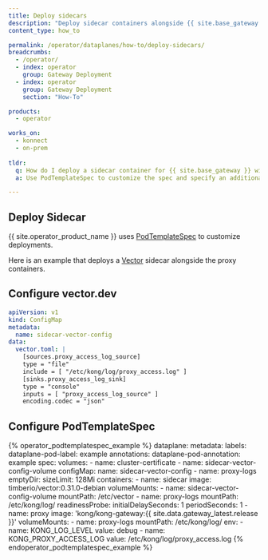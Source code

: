 ```yaml
---
title: Deploy sidecars
description: "Deploy sidecar containers alongside {{ site.base_gateway }} using PodTemplateSpec"
content_type: how_to

permalink: /operator/dataplanes/how-to/deploy-sidecars/
breadcrumbs:
  - /operator/
  - index: operator
    group: Gateway Deployment
  - index: operator
    group: Gateway Deployment
    section: "How-To"

products:
  - operator

works_on:
  - konnect
  - on-prem
 
tldr:
  q: How do I deploy a sidecar container for {{ site.base_gateway }} with {{ site.operator_product_name }}?
  a: Use PodTemplateSpec to customize the spec and specify an additional container in `spec.containers`.

---
```


## Deploy Sidecar

{{ site.operator_product_name }} uses [PodTemplateSpec](/operator/dataplanes/reference/podtemplatespec/) to customize deployments.

Here is an example that deploys a [Vector](https://vector.dev/) sidecar alongside the proxy containers.

## Configure vector.dev

```yaml
apiVersion: v1
kind: ConfigMap
metadata:
  name: sidecar-vector-config
data:
  vector.toml: |
    [sources.proxy_access_log_source]
    type = "file"
    include = [ "/etc/kong/log/proxy_access.log" ]
    [sinks.proxy_access_log_sink]
    type = "console"
    inputs = [ "proxy_access_log_source" ]
    encoding.codec = "json"
```

## Configure PodTemplateSpec

<!--vale off-->
{% operator_podtemplatespec_example %}
dataplane:
  metadata:
    labels:
      dataplane-pod-label: example
    annotations:
      dataplane-pod-annotation: example
  spec:
    volumes:
    - name: cluster-certificate
    - name: sidecar-vector-config-volume
      configMap:
        name: sidecar-vector-config
    - name: proxy-logs
      emptyDir:
        sizeLimit: 128Mi
    containers:
    - name: sidecar
      image: timberio/vector:0.31.0-debian
      volumeMounts:
      - name: sidecar-vector-config-volume
        mountPath: /etc/vector
      - name: proxy-logs
        mountPath: /etc/kong/log/
      readinessProbe:
        initialDelaySeconds: 1
        periodSeconds: 1
    - name: proxy
      image: 'kong/kong-gateway:{{ site.data.gateway_latest.release }}'
      volumeMounts:
      - name: proxy-logs
        mountPath: /etc/kong/log/
      env:
      - name: KONG_LOG_LEVEL
        value: debug
      - name: KONG_PROXY_ACCESS_LOG
        value: /etc/kong/log/proxy_access.log
{% endoperator_podtemplatespec_example %}
<!--vale on-->

